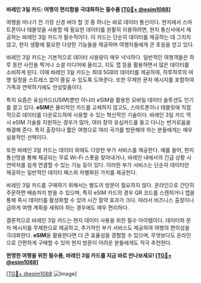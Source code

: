 **바레인 3일 카드: 여행의 편리함을 극대화하는 필수품 [[TG💪+ @esim1088](https://t.me/s/esim1088)]**

여행을 떠나기 전 가장 신경 써야 할 것 중 하나는 바로 데이터 통신이다. 현지에서 스마트폰이나 태블릿을 사용할 때 필요한 데이터를 원활히 이용하려면, 현지 통신사에서 제공하는 바레인 3일 카드가 필수적이다. 이 카드는 단순히 데이터를 제공하는 데 그치지 않고, 현지 생활에 필요한 다양한 기능들을 제공하며 여행자들에게 큰 호응을 얻고 있다.

바레인 3일 카드는 기본적으로 데이터 사용량이 매우 넉넉하다. 일반적인 여행객들은 하루 동안 사진을 찍거나 소셜 미디어에 올리고, 지도 앱 등을 활용하면서 많은 데이터를 소비하게 된다. 이때 바레인 3일 카드는 최대 5GB의 데이터를 제공하여, 하루하루의 여행 일정을 스트레스 없이 즐길 수 있도록 도와준다. 또한 무제한 문자 메시지를 포함하여 가족과 연락하기에도 안성맞춤이다.

특히 요즘은 유심카드(USIM)뿐만 아니라 eSIM을 활용한 모바일 데이터 솔루션도 인기를 끌고 있다. **eSIM**은 물리적인 카드를 교체하지 않고도, 스마트폰이나 태블릿에 직접적으로 데이터를 다운로드하여 사용할 수 있는 혁신적인 기술이다. 바레인 3일 카드 역시 eSIM 기술을 지원하는 경우가 많아, 여러 장의 유심카드를 들고 다니는 번거로움을 해결해 준다. 특히 출장이나 짧은 여행으로 여러 국가를 방문해야 하는 분들에게는 매우 실용적인 선택이다.

또한 바레인 3일 카드는 데이터 외에도 다양한 부가 서비스를 제공한다. 예를 들어, 현지 통신망을 통해 제공되는 무료 Wi-Fi 스폿을 찾아내거나, 바레인 내에서의 긴급 상황 시 연락처를 쉽게 연결할 수 있는 기능 등이 있다. 이러한 부가 서비스는 단순히 데이터만 제공하는 일반적인 데이터 패스와 차별화된 가치를 제공한다.

바레인 3일 카드를 구매하기 위해서는 별도의 방문이 필요하지 않다. 온라인으로 간단히 주문하면 배송까지 받을 수 있으며, 특히 eSIM 카드의 경우 QR 코드를 스캔하거나 앱을 통해 즉시 데이터를 활성화할 수 있어 시간 절약 효과가 크다. 따라서 비즈니스 출장이나 급하게 여행 계획을 세워야 하는 경우에도 매우 편리하다.

결론적으로 바레인 3일 카드는 현지 데이터 사용을 위한 필수 아이템이다. 데이터와 문자 메시지를 무제한으로 제공하고, 추가적인 부가 서비스도 제공하여 여행의 편의성을 극대화한다. **eSIM**을 활용한다면 더 큰 효율성을 경험할 수 있으며, 무엇보다도 온라인으로 간편하게 구매할 수 있어 현지 방문이 어려운 분들에게도 적극 추천한다.

**현명한 여행을 위한 필수품, 바레인 3일 카드를 지금 바로 만나보세요! [[TG💪+ @esim1088](https://t.me/s/esim1088)]**

[[TG💪+ @esim1088](https://t.me/s/esim1088) ![Image](https://i.postimg.cc/Y0z9fWf4/image.png)]